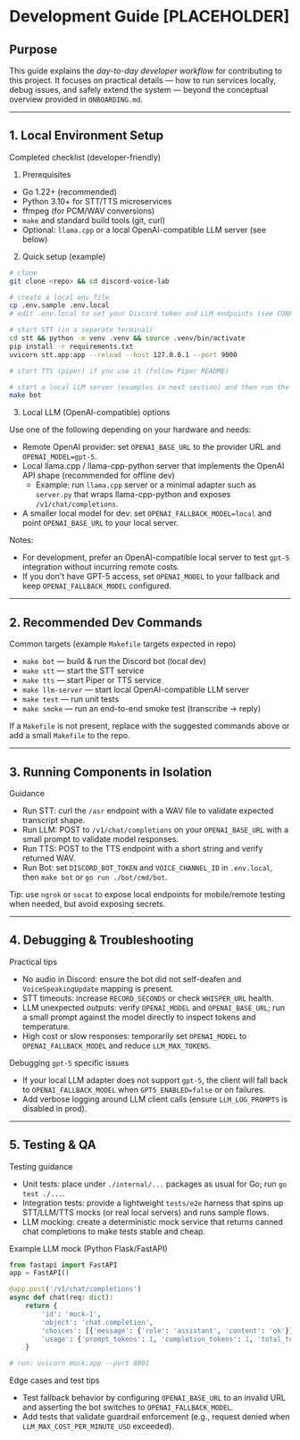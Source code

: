 # Development Guide [PLACEHOLDER]

## Purpose
This guide explains the *day-to-day developer workflow* for contributing to this project. It focuses on practical details — how to run services locally, debug issues, and safely extend the system — beyond the conceptual overview provided in `ONBOARDING.md`.

---

## 1. Local Environment Setup
Completed checklist (developer-friendly)

1. Prerequisites

- Go 1.22+ (recommended)
- Python 3.10+ for STT/TTS microservices
- ffmpeg (for PCM/WAV conversions)
- `make` and standard build tools (git, curl)
- Optional: `llama.cpp` or a local OpenAI-compatible LLM server (see below)

2. Quick setup (example)

```bash
# clone
git clone <repo> && cd discord-voice-lab

# create a local env file
cp .env.sample .env.local
# edit .env.local to set your Discord token and LLM endpoints (see CONFIGURATION.md)

# start STT (in a separate terminal)
cd stt && python -m venv .venv && source .venv/bin/activate
pip install -r requirements.txt
uvicorn stt.app:app --reload --host 127.0.0.1 --port 9000

# start TTS (piper) if you use it (follow Piper README)

# start a local LLM server (examples in next section) and then run the bot
make bot
```

3. Local LLM (OpenAI-compatible) options

Use one of the following depending on your hardware and needs:

- Remote OpenAI provider: set `OPENAI_BASE_URL` to the provider URL and `OPENAI_MODEL=gpt-5`.
- Local llama.cpp / llama-cpp-python server that implements the OpenAI API shape (recommended for offline dev)
	- Example: run `llama.cpp` server or a minimal adapter such as `server.py` that wraps llama-cpp-python and exposes `/v1/chat/completions`.
- A smaller local model for dev: set `OPENAI_FALLBACK_MODEL=local` and point `OPENAI_BASE_URL` to your local server.

Notes:
- For development, prefer an OpenAI-compatible local server to test `gpt-5` integration without incurring remote costs.
- If you don't have GPT-5 access, set `OPENAI_MODEL` to your fallback and keep `OPENAI_FALLBACK_MODEL` configured.

---

## 2. Recommended Dev Commands
Common targets (example `Makefile` targets expected in repo)

- `make bot` — build & run the Discord bot (local dev)
- `make stt` — start the STT service
- `make tts` — start Piper or TTS service
- `make llm-server` — start local OpenAI-compatible LLM server
- `make test` — run unit tests
- `make smoke` — run an end-to-end smoke test (transcribe -> reply)

If a `Makefile` is not present, replace with the suggested commands above or add a small `Makefile` to the repo.

---

## 3. Running Components in Isolation
Guidance

- Run STT: curl the `/asr` endpoint with a WAV file to validate expected transcript shape.
- Run LLM: POST to `/v1/chat/completions` on your `OPENAI_BASE_URL` with a small prompt to validate model responses.
- Run TTS: POST to the TTS endpoint with a short string and verify returned WAV.
- Run Bot: set `DISCORD_BOT_TOKEN` and `VOICE_CHANNEL_ID` in `.env.local`, then `make bot` or `go run ./bot/cmd/bot`.

Tip: use `ngrok` or `socat` to expose local endpoints for mobile/remote testing when needed, but avoid exposing secrets.

---

## 4. Debugging & Troubleshooting
Practical tips

- No audio in Discord: ensure the bot did not self-deafen and `VoiceSpeakingUpdate` mapping is present.
- STT timeouts: increase `RECORD_SECONDS` or check `WHISPER_URL` health.
- LLM unexpected outputs: verify `OPENAI_MODEL` and `OPENAI_BASE_URL`; run a small prompt against the model directly to inspect tokens and temperature.
- High cost or slow responses: temporarily set `OPENAI_MODEL` to `OPENAI_FALLBACK_MODEL` and reduce `LLM_MAX_TOKENS`.

Debugging `gpt-5` specific issues

- If your local LLM adapter does not support `gpt-5`, the client will fall back to `OPENAI_FALLBACK_MODEL` when `GPT5_ENABLED=false` or on failures.
- Add verbose logging around LLM client calls (ensure `LLM_LOG_PROMPTS` is disabled in prod).

---

## 5. Testing & QA
Testing guidance

- Unit tests: place under `./internal/...` packages as usual for Go; run `go test ./...`.
- Integration tests: provide a lightweight `tests/e2e` harness that spins up STT/LLM/TTS mocks (or real local servers) and runs sample flows.
- LLM mocking: create a deterministic mock service that returns canned chat completions to make tests stable and cheap.

Example LLM mock (Python Flask/FastAPI)

```python
from fastapi import FastAPI
app = FastAPI()

@app.post('/v1/chat/completions')
async def chat(req: dict):
	return {
		'id': 'mock-1',
		'object': 'chat.completion',
		'choices': [{'message': {'role': 'assistant', 'content': 'ok'}}],
		'usage': {'prompt_tokens': 1, 'completion_tokens': 1, 'total_tokens': 2}
	}

# run: uvicorn mock:app --port 8001
```

Edge cases and test tips

- Test fallback behavior by configuring `OPENAI_BASE_URL` to an invalid URL and asserting the bot switches to `OPENAI_FALLBACK_MODEL`.
- Add tests that validate guardrail enforcement (e.g., request denied when `LLM_MAX_COST_PER_MINUTE_USD` exceeded).
